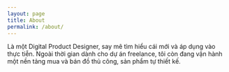 ```yaml
---
layout: page
title: About
permalink: /about/
---
```


Là một Digital Product Designer, say mê tìm hiểu cái mới và áp dụng vào thực tiễn. 
Ngoài thời gian dành cho dự án freelance, tôi còn đang vận hành một nền tảng mua và bán đồ thủ công, sản phẩm tự thiết kế.


